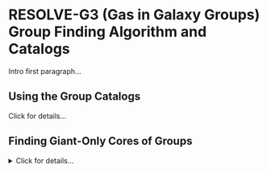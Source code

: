 # RESOLVE-G3 (Gas in Galaxy Groups) Group Finding Algorithm and Catalogs

Intro first paragraph...


## Using the Group Catalogs
<deails><summary>Click for details...</summary>

## Finding Giant-Only Cores of Groups
<details><summary>Click for details...</summary>
Some details on this...

## Associating Dwarf Galaxies to Giant-Only Groups
<details><summary>Click for details...</summary>
Some details on this...

## Finding Dwarf-Only Groups
<details><summary>Click for details...</summary>
Some details on this...

